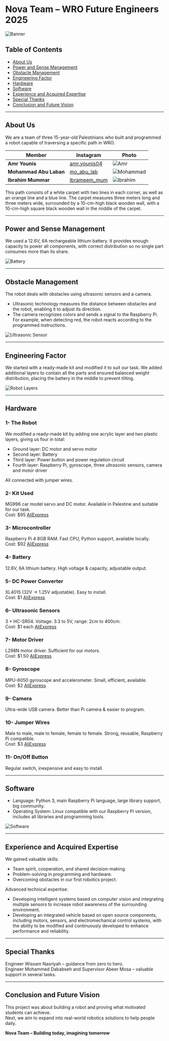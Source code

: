 # Nova Team – WRO Future Engineers 2025

![Banner](images/banner.jpg)

## Table of Contents
- [About Us](#about-us)
- [Power and Sense Management](#power-and-sense-management)
- [Obstacle Management](#obstacle-management)
- [Engineering Factor](#engineering-factor)
- [Hardware](#hardware)
- [Software](#software)
- [Experience and Acquired Expertise](#experience-and-acquired-expertise)
- [Special Thanks](#special-thanks)
- [Conclusion and Future Vision](#conclusion-and-future-vision)

---

## About Us

We are a team of three 15-year-old Palestinians who built and programmed a robot capable of traversing a specific path in WRO.

| Member | Instagram | Photo |
|--------|----------|-------|
| **Amr Younis** | [amr.younis04](https://www.instagram.com/amr.younis04) | ![Amr](images/Robot.jpg) |
| **Mohammad Abu Laban** | [mo_abu_lab](https://www.instagram.com/mo_abu_lab) | ![Mohammad](images/Robot.jpg) |
| **Ibrahim Mummar** | [lbrameem_mum](https://www.instagram.com/lbrameem_mum) | ![Ibrahim](images/Robot.jpg) |

This path consists of a white carpet with two lines in each corner, as well as an orange line and a blue line. The carpet measures three meters long and three meters wide, surrounded by a 10-cm-high black wooden wall, with a 10-cm-high square black wooden wall in the middle of the carpet.

---

## Power and Sense Management

We used a 12.6V, 6A rechargeable lithium battery. It provides enough capacity to power all components, with correct distribution so no single part consumes more than its share.

![Battery](images/Battery.jpg)

---

## Obstacle Management

The robot deals with obstacles using ultrasonic sensors and a camera.  

- Ultrasonic technology measures the distance between obstacles and the robot, enabling it to adjust its direction.  
- The camera recognizes colors and sends a signal to the Raspberry Pi. For example, when detecting red, the robot reacts according to the programmed instructions.

![Ultrasonic Sensor](images/Ultrasonic.jpg)

---

## Engineering Factor

We started with a ready-made kit and modified it to suit our task. We added additional layers to contain all the parts and ensured balanced weight distribution, placing the battery in the middle to prevent tilting.

![Robot Layers](images/Robot.jpg)

---

## Hardware

### 1- The Robot
We modified a ready-made kit by adding one acrylic layer and two plastic layers, giving us four in total:

- Ground layer: DC motor and servo motor
- Second layer: Battery
- Third layer: Power button and power regulation circuit
- Fourth layer: Raspberry Pi, gyroscope, three ultrasonic sensors, camera and motor driver

All connected with jumper wires.

### 2- Kit Used
MG996 car model servo and DC motor. Available in Palestine and suitable for our task.  
Cost: $95 [AliExpress](https://a.aliexpress.com/_c3kFLPlv)  

### 3- Microcontroller
Raspberry Pi 4 8GB RAM. Fast CPU, Python support, available locally.  
Cost: $92 [AliExpress](https://a.aliexpress.com/_c2yjCN0B)  

### 4- Battery
12.6V, 6A lithium battery. High voltage & capacity, adjustable output.

### 5- DC Power Converter
XL4015 (32V → 1.25V adjustable). Easy to install.  
Cost: $1 [AliExpress](https://a.aliexpress.com/_c38oxv2b)  

### 6- Ultrasonic Sensors
3 × HC-SR04. Voltage: 3.3 to 5V, range: 2cm to 400cm.  
Cost: $1 each [AliExpress](https://a.aliexpress.com/_c38oxv2b)  

### 7- Motor Driver
L298N motor driver. Sufficient for our motors.  
Cost: $1.50 [AliExpress](https://a.aliexpress.com/_c38oxv2b)  

### 8- Gyroscope
MPU-6050 gyroscope and accelerometer. Small, efficient, available.  
Cost: $2 [AliExpress](https://a.aliexpress.com/_c38oxv2b)  

### 9- Camera
Ultra-wide USB camera. Better than Pi camera & easier to program.

### 10- Jumper Wires
Male to male, male to female, female to female. Strong, reusable, Raspberry Pi compatible.  
Cost: $3 [AliExpress](https://a.aliexpress.com/_c38oxv2b)  

### 11- On/Off Button
Regular switch, inexpensive and easy to install.

---

## Software

- Language: Python 3, main Raspberry Pi language, large library support, big community.  
- Operating System: Linux compatible with our Raspberry Pi version, includes all libraries and programming tools.

![Software](images/Software.jpg)

---

## Experience and Acquired Expertise

We gained valuable skills:

- Team spirit, cooperation, and shared decision-making.  
- Problem-solving in programming and hardware.  
- Overcoming obstacles in our first robotics project.

Advanced technical expertise:

- Developing intelligent systems based on computer vision and integrating multiple sensors to increase robot awareness of the surrounding environment.  
- Developing an integrated vehicle based on open source components, including motors, sensors, and electromechanical control systems, with the ability to be modified and continuously developed to enhance performance and reliability.

---

## Special Thanks

Engineer Wissam Nasriyah – guidance from zero to hero.  
Engineer Mohammed Dababseh and Supervisor Abeer Mosa – valuable support in several tasks.

---

## Conclusion and Future Vision

This project was about building a robot and proving what motivated students can achieve.  
Next, we aim to expand into real-world robotics solutions to help people daily.  

**Nova Team – Building today, imagining tomorrow**
